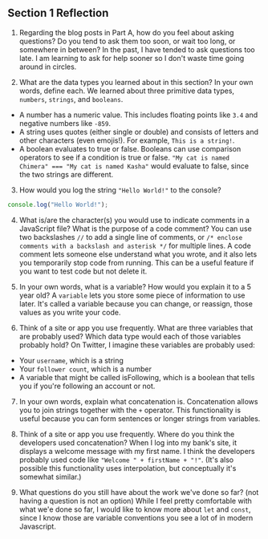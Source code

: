 ## Section 1 Reflection

1. Regarding the blog posts in Part A, how do you feel about asking questions? Do you tend to ask them too soon, or wait too long, or somewhere in between?
In the past, I have tended to ask questions too late. I am learning to ask for help sooner so I don't waste time going around in circles.

2. What are the data types you learned about in this section? In your own words, define each.
We learned about three primitive data types, `numbers`, `strings`, and `booleans`.
* A number has a numeric value. This includes floating points like `3.4` and negative numbers like `-859`.
* A string uses quotes (either single or double) and consists of letters and other characters (even emojis!). For example, `This is a string!`.
* A boolean evaluates to true or false. Booleans can use comparison operators to see if a condition is true or false. `"My cat is named Chimera" === "My cat is named Kasha"` would evaluate to false, since the two strings are different.

3. How would you log the string `"Hello World!"` to the console?
```javascript
console.log("Hello World!");
```

4. What is/are the character(s) you would use to indicate comments in a JavaScript file? What is the purpose of a code comment?
You can use two backslashes `//` to add a single line of comments, or `/* enclose comments with a backslash and asterisk */` for multiple lines. A code comment lets someone else understand what you wrote, and it also lets you temporarily stop code from running. This can be a useful feature if you want to test code but not delete it.

5. In your own words, what is a variable? How would you explain it to a 5 year old?
A `variable` lets you store some piece of information to use later. It's called a variable because you can change, or reassign, those values as you write your code.

6. Think of a site or app you use frequently. What are three variables that are probably used? Which data type would each of those variables probably hold?
On Twitter, I imagine these variables are probably used:
* Your `username`, which is a string
* Your `follower count`, which is a number
* A variable that might be called isFollowing, which is a boolean that tells you if you're following an account or not.

7. In your own words, explain what concatenation is.
Concatenation allows you to join strings together with the `+` operator. This functionality is useful because you can form sentences or longer strings from variables.

8. Think of a site or app you use frequently. Where do you think the developers used concatenation?
When I log into my bank's site, it displays a welcome message with my first name. I think the developers probably used code like `"Welcome " + firstName + "!"`. (It's also possible this functionality uses interpolation, but conceptually it's somewhat similar.)

9. What questions do you still have about the work we've done so far? (not having a question is not an option)
While I feel pretty comfortable with what we'e done so far, I would like to know more about `let` and `const`, since I know those are variable conventions you see a lot of in modern Javascript.
